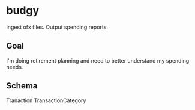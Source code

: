 # budgy
Ingest ofx files. Output spending reports. 

## Goal
I'm doing retirement planning and need to better understand my spending needs.

## Schema
Tranaction
TransactionCategory